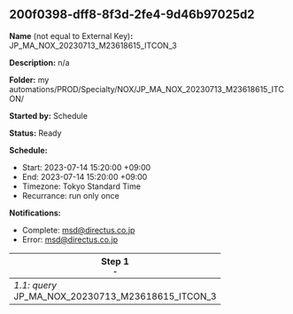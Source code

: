 ## 200f0398-dff8-8f3d-2fe4-9d46b97025d2

**Name** (not equal to External Key)**:** JP_MA_NOX_20230713_M23618615_ITCON_3

**Description:** n/a

**Folder:** my automations/PROD/Specialty/NOX/JP_MA_NOX_20230713_M23618615_ITCON/

**Started by:** Schedule

**Status:** Ready

**Schedule:**

* Start: 2023-07-14 15:20:00 +09:00
* End: 2023-07-14 15:20:00 +09:00
* Timezone: Tokyo Standard Time
* Recurrance: run only once

**Notifications:**

* Complete: msd@directus.co.jp
* Error: msd@directus.co.jp

| Step 1<br>_<small>-</small>_ |
| --- |
| _1.1: query_<br>JP_MA_NOX_20230713_M23618615_ITCON_3 |
